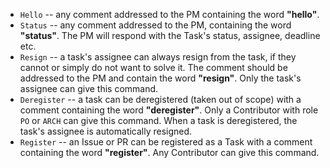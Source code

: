 * ``Hello`` -- any comment addressed to the PM containing the word **"hello"**.
* ``Status`` -- any comment addressed to the PM, containing the word **"status"**. The PM will respond with the Task's status, assignee, deadline etc.
* ``Resign`` -- a task's assignee can always resign from the task, if they cannot or simply do not want to solve it. The comment should be addressed to the PM and contain the word **"resign"**. Only the task's assignee can give this command.
* ``Deregister`` -- a task can be deregistered (taken out of scope) with a comment containing the word **"deregister"**. Only a Contributor with role ``PO`` or ``ARCH`` can give this command. When a task is deregistered, the task's assignee is automatically resigned.
* ``Register`` -- an Issue or PR can be registered as a Task with a comment containing the word **"register"**. Any Contributor can give this command.